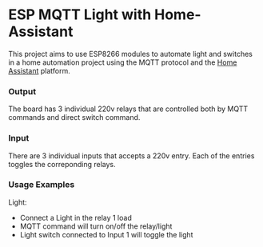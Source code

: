 **ESP MQTT Light with Home-Assistant**
==========
This project aims to use ESP8266 modules to automate light and switches in a home automation project using the MQTT protocol and the [Home Assistant](https://home-assistant.io/) platform.

### Output
The board has 3 individual 220v relays that are controlled both by MQTT commands and direct switch command.

### Input
There are 3 individual inputs that accepts a 220v entry. Each of the entries toggles the correponding relays.

### Usage Examples
Light:
* Connect a Light in the relay 1 load
* MQTT command will turn on/off the relay/light
* Light switch connected to Input 1 will toggle the light
